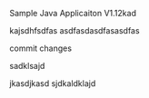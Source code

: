 
Sample Java Applicaiton V1.12kad

kajsdhfsdfas
asdfasdasdfasasdfas

commit changes

sadklsajd

jkasdjkasd sjdkaldklajd
